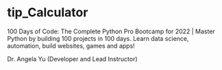 # tip_Calculator
100 Days of Code: The Complete Python Pro Bootcamp for 2022 | Master Python by building 100 projects in 100 days.
Learn data science, automation, build websites, games and apps!  

Dr. Angela Yu (Developer and Lead Instructor)
